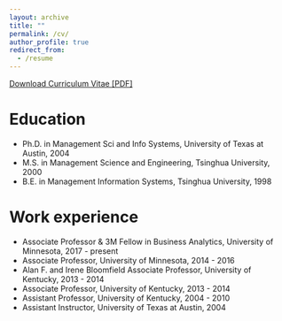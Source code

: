 ```yaml
---
layout: archive
title: ""
permalink: /cv/
author_profile: true
redirect_from:
  - /resume
---
```


[Download Curriculum Vitae [PDF]](/home/files/liu_cv.pdf)

<!-- {% include base_path %} -->

Education
======
* Ph.D. in Management Sci and Info Systems, University of Texas at Austin, 2004 
* M.S. in Management Science and Engineering, Tsinghua University, 2000
* B.E. in Management Information Systems, Tsinghua University, 1998

Work experience
======
* Associate Professor & 3M Fellow in Business Analytics, University of Minnesota, 2017 - present 
* Associate Professor, University of Minnesota,  2014 - 2016
* Alan F. and Irene Bloomfield Associate Professor, University of Kentucky,   2013 - 2014  
* Associate Professor, University of Kentucky,  2013 - 2014  
* Assistant Professor, University of Kentucky,  2004 - 2010  
* Assistant Instructor, University of Texas at Austin,  2004 

